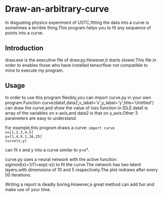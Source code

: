 # Draw-an-arbitrary-curve
In disgusting physics experiment of USTC,fitting the data into a curve is sometimes a terrible thing.This program helps you to fit any sequence of points into a curve.

## Introduction
draw.exe is the executive file of draw.py.However,it starts slower.This file in order to enables those who have installed tensorflow not compatible to mine to execute my program.

## Usage
In order to use this program flexibly,you can import curve.py in your own program.Function curve(data1,data2,x_label='x',y_label='y',title='Untitled') can draw the curve,and show the value of loss function in IDLE.data1 is array of the variables on x-axis,and data2 is that on y_axis.Other 3 parameters are easy to understand.

For example,this program draws a curve:
`import curve`  
`x=[1,2,3,4,5]`  
`y=[1,4,9.1,16,25]`  
`curve(x,y)`

can fit x and y into a curve similar to y=x².

curve.py uses a neural network with the active function sigmoid(x)=1/(1+exp(-x)) to fit the curve.The network has two latent layers,with dimensions of 10 and 5 respectively.The plot redraws after every 50 iterations.

Writing a report is deadly boring.However,a great method can add fun and make use of your time.
